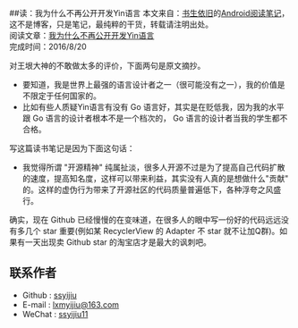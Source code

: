 ##读：我为什么不再公开开发Yin语言
本文来自：[书生依旧](https://github.com/ssyijiu)的[Android阅读笔记](https://github.com/ssyijiu/Android-ReadingNotes)，这不是博客，只是笔记，最纯粹的干货，转载请注明出处。     
阅读文章：[我为什么不再公开开发Yin语言](http://www.yinwang.org/blog-cn/2015/03/18/yin-lang-secret)  
完成时间：2016/8/20

对王垠大神的不敢做太多的评价，下面两句是原文摘抄。
- 要知道，我是世界上最强的语言设计者之一（很可能没有之一），我的价值是不限定于任何国家的。
- 比如有些人质疑Yin语言有没有 Go 语言好，其实是在贬低我，因为我的水平跟 Go 语言的设计者根本不是一个档次的， Go 语言的设计者当我的学生都不合格。

写这篇读书笔记是因为下面这句话：
- 我觉得所谓 "开源精神" 纯属扯淡，很多人开源不过是为了提高自己代码扩散的速度，提高知名度，这样可以带来利益，其实没有人真的是想做什么"贡献" 的。这样的虚伪行为带来了开源社区的代码质量普遍低下，各种浮夸之风盛行。

确实，现在 Github 已经慢慢的在变味道，在很多人的眼中写一份好的代码远远没有多几个 star 重要(例如某 RecyclerView 的 Adapter 不 star 就不让加Q群)。如果有一天出现卖 Github star 的淘宝店才是最大的讽刺吧。
## 联系作者
- Github : [ssyijiu](https://github.com/ssyijiu)
- E-mail : lxmyijiu@163.com
- WeChat : [ssyijiu11](http://obe5pxv6t.bkt.clouddn.com/weixin.jpg)